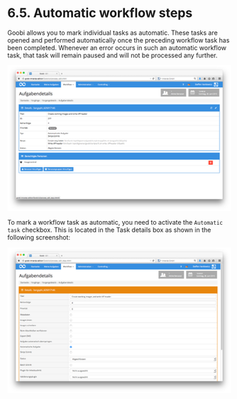 # 6.5. Automatic workflow steps

Goobi allows you to mark individual tasks as automatic. These tasks are opened and performed automatically once the preceding workflow task has been completed. Whenever an error occurs in such an automatic workflow task, that task will remain paused and will not be processed any further.

![A configured automatic workflow step](../../.gitbook/assets/085d.png)

To mark a workflow task as automatic, you need to activate the `Automatic task` checkbox. This is located in the Task details box as shown in the following screenshot:

![Configuration for automatic workflow steps](../../.gitbook/assets/86d.png)

